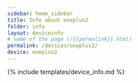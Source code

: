 ```yaml
---
sidebar: home_sidebar
title: Info about oneplus2
folder: info
layout: deviceinfo
# name of the page (/{{permalink}}.html)
permalink: /devices/oneplus2/
device: oneplus2
---
```

{% include templates/device_info.md %}

